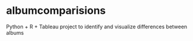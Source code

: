 # albumcomparisions
Python + R + Tableau project to identify and visualize differences between albums
